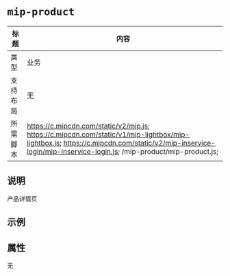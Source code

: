 # `mip-product`

标题|内容
----|----
类型|业务
支持布局|无
所需脚本| 	https://c.mipcdn.com/static/v2/mip.js;  https://c.mipcdn.com/static/v1/mip-lightbox/mip-lightbox.js;  https://c.mipcdn.com/static/v2/mip-inservice-login/mip-inservice-login.js;  /mip-product/mip-product.js;  

## 说明

产品详情页

## 示例

<mip-product></mip-product>

## 属性

无
